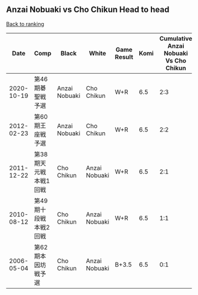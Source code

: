## Anzai Nobuaki vs Cho Chikun Head to head

[Back to ranking](../../index.md)




| **Date** | **Comp** | **Black** | **White** | **Game Result** | **Komi** | **Cumulative Anzai Nobuaki Vs Cho Chikun** | **Anzai Nobuaki Streak** | **Cho Chikun Streak** | 
| --- | --- | --- | --- | --- | --- | --- | --- | --- |
| 2020-10-19 | 第46期碁聖戦予選 | Anzai Nobuaki | Cho Chikun | W+R | 6.5 | 2:3 | 0 | 2 | 
| 2012-02-23 | 第60期王座戦予選 | Anzai Nobuaki | Cho Chikun | W+R | 6.5 | 2:2 | 0 | 1 | 
| 2011-12-22 | 第38期天元戦本戦1回戦 | Cho Chikun | Anzai Nobuaki | W+R | 6.5 | 2:1 | 2 | 0 | 
| 2010-08-12 | 第49期十段戦本戦2回戦 | Cho Chikun | Anzai Nobuaki | W+R | 6.5 | 1:1 | 1 | 0 | 
| 2006-05-04 | 第62期本因坊戦予選 | Cho Chikun | Anzai Nobuaki | B+3.5 | 6.5 | 0:1 | 0 | 1 |




